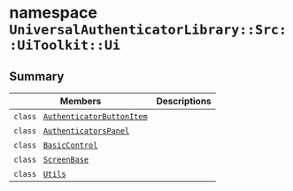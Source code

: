 # namespace `UniversalAuthenticatorLibrary::Src::UiToolkit::Ui` 

## Summary

 Members                                | Descriptions                                
----------------------------------------|---------------------------------------------
`class ` [`AuthenticatorButtonItem`](.github/workflows/documentation/md/UniversalAuthenticatorLibrary--Src--UiToolkit--Ui--AuthenticatorButtonItem.md#class_universal_authenticator_library_1_1_src_1_1_ui_toolkit_1_1_ui_1_1_authenticator_button_item) | 
`class ` [`AuthenticatorsPanel`](.github/workflows/documentation/md/UniversalAuthenticatorLibrary--Src--UiToolkit--Ui--AuthenticatorsPanel.md#class_universal_authenticator_library_1_1_src_1_1_ui_toolkit_1_1_ui_1_1_authenticators_panel) | 
`class ` [`BasicControl`](.github/workflows/documentation/md/UniversalAuthenticatorLibrary--Src--UiToolkit--Ui--BasicControl.md#class_universal_authenticator_library_1_1_src_1_1_ui_toolkit_1_1_ui_1_1_basic_control) | 
`class ` [`ScreenBase`](.github/workflows/documentation/md/UniversalAuthenticatorLibrary--Src--UiToolkit--Ui--ScreenBase.md#class_universal_authenticator_library_1_1_src_1_1_ui_toolkit_1_1_ui_1_1_screen_base) | 
`class ` [`Utils`](.github/workflows/documentation/md/UniversalAuthenticatorLibrary--Src--UiToolkit--Ui--Utils.md#class_universal_authenticator_library_1_1_src_1_1_ui_toolkit_1_1_ui_1_1_utils) | 

